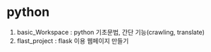 # python 

1. basic_Workspace : python 기초문법, 간단 기능(crawling, translate)
2. flast_project : flask 이용 웹페이지 만들기
